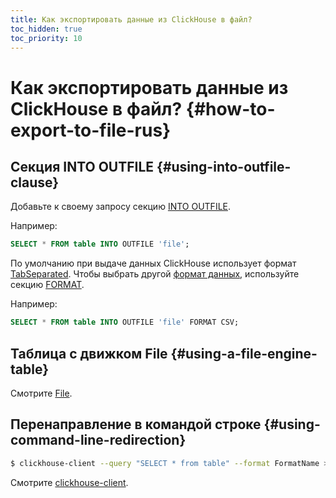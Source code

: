 ```yaml
---
title: Как экспортировать данные из ClickHouse в файл?
toc_hidden: true
toc_priority: 10
---
```


# Как экспортировать данные из ClickHouse в файл? {#how-to-export-to-file-rus}

## Секция INTO OUTFILE {#using-into-outfile-clause}

Добавьте к своему запросу секцию [INTO OUTFILE](../../sql-reference/statements/select/into-outfile.md#into-outfile-clause).

Например:

``` sql
SELECT * FROM table INTO OUTFILE 'file';
```

По умолчанию при выдаче данных ClickHouse использует формат [TabSeparated](../../interfaces/formats.md#tabseparated). Чтобы выбрать другой [формат данных](../../interfaces/formats.md), используйте секцию [FORMAT](../../sql-reference/statements/select/format.md#format-clause).

Например:

``` sql
SELECT * FROM table INTO OUTFILE 'file' FORMAT CSV;
```

## Таблица с движком File {#using-a-file-engine-table}

Смотрите [File](../../engines/table-engines/special/file.md).

## Перенаправление в командой строке {#using-command-line-redirection}

``` bash
$ clickhouse-client --query "SELECT * from table" --format FormatName > result.txt
```

Смотрите [clickhouse-client](../../interfaces/cli.md).
